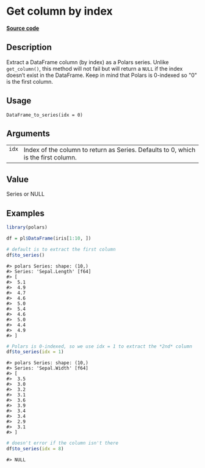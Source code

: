 

# Get column by index

[**Source code**](https://github.com/pola-rs/r-polars/tree/main/R/dataframe__frame.R#L606)

## Description

Extract a DataFrame column (by index) as a Polars series. Unlike
<code>get_column()</code>, this method will not fail but will return a
<code>NULL</code> if the index doesn’t exist in the DataFrame. Keep in
mind that Polars is 0-indexed so "0" is the first column.

## Usage

<pre><code class='language-R'>DataFrame_to_series(idx = 0)
</code></pre>

## Arguments

<table>
<tr>
<td style="white-space: nowrap; font-family: monospace; vertical-align: top">
<code id="DataFrame_to_series_:_idx">idx</code>
</td>
<td>
Index of the column to return as Series. Defaults to 0, which is the
first column.
</td>
</tr>
</table>

## Value

Series or NULL

## Examples

``` r
library(polars)

df = pl$DataFrame(iris[1:10, ])

# default is to extract the first column
df$to_series()
```

    #> polars Series: shape: (10,)
    #> Series: 'Sepal.Length' [f64]
    #> [
    #>  5.1
    #>  4.9
    #>  4.7
    #>  4.6
    #>  5.0
    #>  5.4
    #>  4.6
    #>  5.0
    #>  4.4
    #>  4.9
    #> ]

``` r
# Polars is 0-indexed, so we use idx = 1 to extract the *2nd* column
df$to_series(idx = 1)
```

    #> polars Series: shape: (10,)
    #> Series: 'Sepal.Width' [f64]
    #> [
    #>  3.5
    #>  3.0
    #>  3.2
    #>  3.1
    #>  3.6
    #>  3.9
    #>  3.4
    #>  3.4
    #>  2.9
    #>  3.1
    #> ]

``` r
# doesn't error if the column isn't there
df$to_series(idx = 8)
```

    #> NULL
